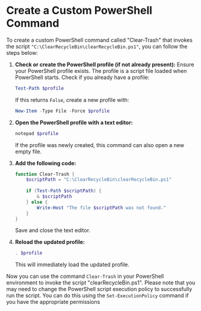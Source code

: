 # Create a Custom PowerShell Command

To create a custom PowerShell command called "Clear-Trash" that invokes the script `"C:\ClearRecycleBin\clearRecycleBin.ps1"`, you can follow the steps below:

1. **Check or create the PowerShell profile (if not already present):**
   Ensure your PowerShell profile exists. The profile is a script file loaded when PowerShell starts. Check if you already have a profile:

   ```powershell
   Test-Path $profile
   ```

   If this returns `False`, create a new profile with:

   ```powershell
   New-Item -Type File -Force $profile
   ```

2. **Open the PowerShell profile with a text editor:**

   ```powershell
   notepad $profile
   ```

   If the profile was newly created, this command can also open a new empty file.

3. **Add the following code:**

   ```powershell
   function Clear-Trash {
       $scriptPath = "C:\ClearRecycleBin\clearRecycleBin.ps1"
       
       if (Test-Path $scriptPath) {
           & $scriptPath
       } else {
           Write-Host "The file $scriptPath was not found."
       }
   }
   ```

   Save and close the text editor.

4. **Reload the updated profile:**

   ```powershell
   . $profile
   ```

   This will immediately load the updated profile.

Now you can use the command `Clear-Trash` in your PowerShell environment to invoke the script "clearRecycleBin.ps1". Please note that you may need to change the PowerShell script execution policy to successfully run the script. You can do this using the `Set-ExecutionPolicy` command if you have the appropriate permissions
